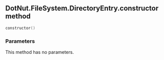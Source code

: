 ## DotNut.FileSystem.DirectoryEntry.constructor method


```lua
constructor()
```


### Parameters

This method has no parameters.

